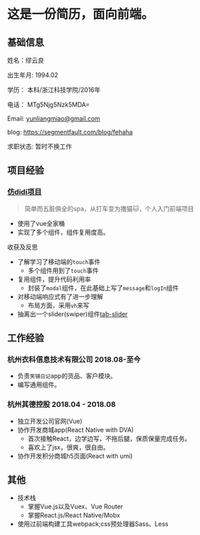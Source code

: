 # 这是一份简历，面向前端。

## 基础信息
姓名：缪云良

出生年月: 1994.02

学历： 本科/浙江科技学院/2016年

电话： MTg5Njg5Nzk5MDA=

Email: yunliangmiao@gmail.com

blog: https://segmentfault.com/blog/fehaha

求职状态: 暂时不换工作
## 项目经验

### [仿didi项目](https://github.com/myl0204/XiXi)

> 简单而五脏俱全的spa，从打车变为撸猫:cat:，个人入门前端项目
- 使用了vue全家桶
- 实现了多个组件，组件复用度高。

收获及反思
- 了解学习了移动端的`touch`事件
    - 多个组件用到了`touch`事件
- 复用组件，提升代码利用率
    - 封装了`modal`组件，在此基础上写了`message`和`logIn`组件
- 对移动端响应式有了进一步理解
    - 布局方面，采用`vh`来写
- 抽离出一个slider(swiper)组件[tab-slider](https://github.com/myl0204/tab-slider)

## 工作经验

### 杭州衣科信息技术有限公司 2018.08-至今
- 负责`笑铺日记`app的货品、客户模块。
- 编写通用组件。

### 杭州其德控股 2018.04 - 2018.08
- 独立开发公司官网(Vue)
- 协作开发商城app(React Native with DVA)
    + 首次接触React，边学边写，不拖后腿，保质保量完成任务。
    + 喜欢上了jsx，很爽，很自由。
- 协作开发积分商城h5页面(React with umi)

## 其他
- 技术栈
    - 掌握Vue.js以及Vuex、Vue Router
    - 掌握React.js/React Native/Mobx
- 使用过前端构建工具webpack;css预处理器Sass、Less
